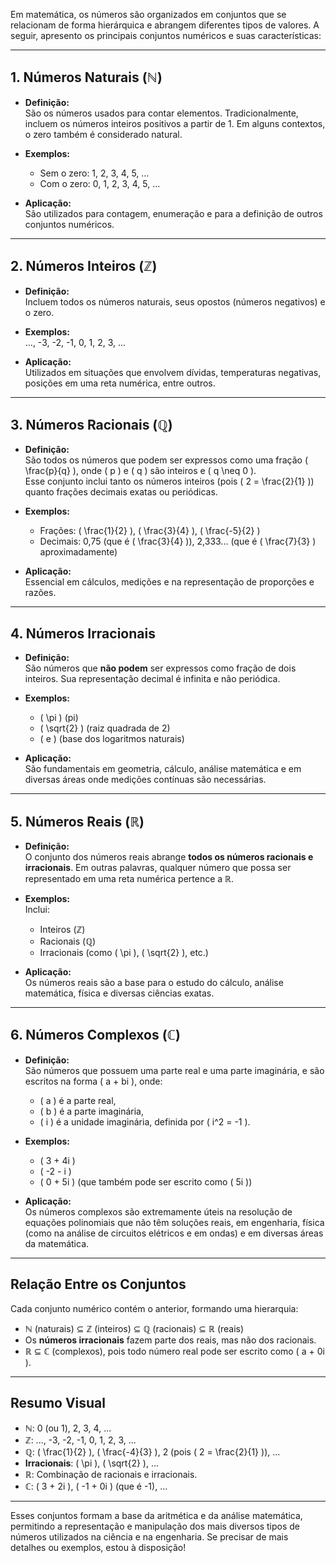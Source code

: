 Em matemática, os números são organizados em conjuntos que se relacionam de forma hierárquica e abrangem diferentes tipos de valores. A seguir, apresento os principais conjuntos numéricos e suas características:

---

## 1. **Números Naturais (ℕ)**

- **Definição:**  
  São os números usados para contar elementos. Tradicionalmente, incluem os números inteiros positivos a partir de 1. Em alguns contextos, o zero também é considerado natural.
  
- **Exemplos:**  
  - Sem o zero: 1, 2, 3, 4, 5, ...  
  - Com o zero: 0, 1, 2, 3, 4, 5, ...

- **Aplicação:**  
  São utilizados para contagem, enumeração e para a definição de outros conjuntos numéricos.

---

## 2. **Números Inteiros (ℤ)**

- **Definição:**  
  Incluem todos os números naturais, seus opostos (números negativos) e o zero.
  
- **Exemplos:**  
  ..., -3, -2, -1, 0, 1, 2, 3, ...

- **Aplicação:**  
  Utilizados em situações que envolvem dívidas, temperaturas negativas, posições em uma reta numérica, entre outros.

---

## 3. **Números Racionais (ℚ)**

- **Definição:**  
  São todos os números que podem ser expressos como uma fração \( \frac{p}{q} \), onde \( p \) e \( q \) são inteiros e \( q \neq 0 \).  
  Esse conjunto inclui tanto os números inteiros (pois \( 2 = \frac{2}{1} \)) quanto frações decimais exatas ou periódicas.
  
- **Exemplos:**  
  - Frações: \( \frac{1}{2} \), \( \frac{3}{4} \), \( \frac{-5}{2} \)  
  - Decimais: 0,75 (que é \( \frac{3}{4} \)), 2,333... (que é \( \frac{7}{3} \) aproximadamente)

- **Aplicação:**  
  Essencial em cálculos, medições e na representação de proporções e razões.

---

## 4. **Números Irracionais**

- **Definição:**  
  São números que **não podem** ser expressos como fração de dois inteiros. Sua representação decimal é infinita e não periódica.
  
- **Exemplos:**  
  - \( \pi \) (pi)  
  - \( \sqrt{2} \) (raiz quadrada de 2)  
  - \( e \) (base dos logaritmos naturais)

- **Aplicação:**  
  São fundamentais em geometria, cálculo, análise matemática e em diversas áreas onde medições contínuas são necessárias.

---

## 5. **Números Reais (ℝ)**

- **Definição:**  
  O conjunto dos números reais abrange **todos os números racionais e irracionais**. Em outras palavras, qualquer número que possa ser representado em uma reta numérica pertence a ℝ.
  
- **Exemplos:**  
  Inclui:  
  - Inteiros (ℤ)  
  - Racionais (ℚ)  
  - Irracionais (como \( \pi \), \( \sqrt{2} \), etc.)

- **Aplicação:**  
  Os números reais são a base para o estudo do cálculo, análise matemática, física e diversas ciências exatas.

---

## 6. **Números Complexos (ℂ)**

- **Definição:**  
  São números que possuem uma parte real e uma parte imaginária, e são escritos na forma \( a + bi \), onde:  
  - \( a \) é a parte real,  
  - \( b \) é a parte imaginária,  
  - \( i \) é a unidade imaginária, definida por \( i^2 = -1 \).

- **Exemplos:**  
  - \( 3 + 4i \)  
  - \( -2 - i \)  
  - \( 0 + 5i \) (que também pode ser escrito como \( 5i \))

- **Aplicação:**  
  Os números complexos são extremamente úteis na resolução de equações polinomiais que não têm soluções reais, em engenharia, física (como na análise de circuitos elétricos e em ondas) e em diversas áreas da matemática.

---

## Relação Entre os Conjuntos

Cada conjunto numérico contém o anterior, formando uma hierarquia:

- **ℕ** (naturais) ⊆ **ℤ** (inteiros) ⊆ **ℚ** (racionais) ⊆ **ℝ** (reais)  
- Os **números irracionais** fazem parte dos reais, mas não dos racionais.  
- **ℝ** ⊆ **ℂ** (complexos), pois todo número real pode ser escrito como \( a + 0i \).

---

## Resumo Visual

- **ℕ**: 0 (ou 1), 2, 3, 4, ...  
- **ℤ**: ..., -3, -2, -1, 0, 1, 2, 3, ...  
- **ℚ**: \( \frac{1}{2} \), \( \frac{-4}{3} \), 2 (pois \( 2 = \frac{2}{1} \)), ...  
- **Irracionais**: \( \pi \), \( \sqrt{2} \), ...  
- **ℝ**: Combinação de racionais e irracionais.  
- **ℂ**: \( 3 + 2i \), \( -1 + 0i \) (que é -1), ...

---

Esses conjuntos formam a base da aritmética e da análise matemática, permitindo a representação e manipulação dos mais diversos tipos de números utilizados na ciência e na engenharia. Se precisar de mais detalhes ou exemplos, estou à disposição!